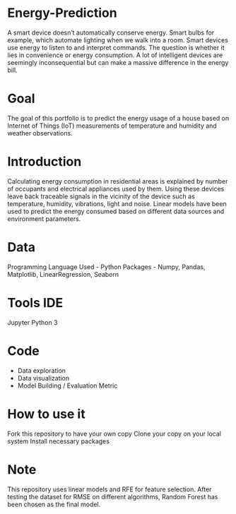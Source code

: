 # Energy-Prediction
A smart device doesn’t automatically conserve energy. Smart bulbs for example, which automate lighting when we walk into a room. Smart devices use energy to listen to and interpret commands. The question is whether it lies in convenience or energy consumption. A lot of intelligent devices are seemingly inconsequential but can make a massive difference in the energy bill.

# Goal
The goal of this portfolio is to predict the energy usage of a house based on Internet of Things (IoT) measurements of temperature and humidity and weather observations.

# Introduction
Calculating energy consumption in residential areas is explained by number of occupants and electrical appliances used by them. Using these devices leave back traceable signals in the vicinity of the device such as temperature, humidity, vibrations, light and noise. Linear models have been used to predict the energy consumed based on different data sources and environment parameters.

# Data
  Programming Language Used - Python
  Packages - Numpy, Pandas, Matplotlib, LinearRegression, Seaborn
  
# Tools IDE
  Jupyter Python 3

# Code
  * Data exploration
  * Data visualization
  * Model Building / Evaluation Metric

# How to use it
  Fork this repository to have your own copy
  Clone your copy on your local system
  Install necessary packages
  
# Note
This repository uses linear models and RFE for feature selection. After testing the dataset for RMSE on different algorithms, Random Forest has been chosen as the final model.
